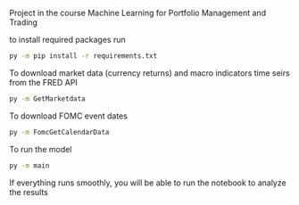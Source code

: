 Project in the course Machine Learning for Portfolio Management and Trading

to install required packages run 

```bash
py -m pip install -r requirements.txt
```

To download market data (currency returns) and macro indicators time seirs from the FRED API

```bash
py -m GetMarketdata
```


To download FOMC event dates

```bash
py -m FomcGetCalendarData
```

To run the model 

```bash
py -m main
```

If everything runs smoothly, you will be able to run the notebook to analyze the results
